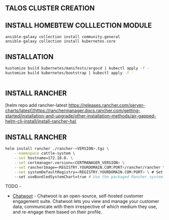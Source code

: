 ## TALOS CLUSTER CREATION

## INSTALL HOMEBTEW COLLLECTION MODULE

```
ansible-galaxy collection install community.general
ansible-galaxy collection install kubernetes.core
```

## INSTALLATION

```bash
kustomize build kubernetes/manifests/argocd | kubectl apply -f -
kustomize build kubernetes/bootstrap | kubectl apply -f -
 
```

## INSTALL RANCHER

[helm repo add rancher-latest https://releases.rancher.com/server-charts/latest](https://ranchermanager.docs.rancher.com/getting-started/installation-and-upgrade/other-installation-methods/air-gapped-helm-cli-install/install-rancher-ha)


## INSTALL RANCHER

```bash
helm install rancher ./rancher-<VERSION>.tgz \
    --namespace cattle-system \
    --set hostname=172.18.0. \
    --set certmanager.version=<CERTMANAGER_VERSION> \
    --set rancherImage=<REGISTRY.YOURDOMAIN.COM:PORT>/rancher/rancher \
    --set systemDefaultRegistry=<REGISTRY.YOURDOMAIN.COM:PORT> \ # Set a default private registry to be used in Rancher
    --set useBundledSystemChart=true # Use the packaged Rancher system charts
```

TODO - 

- [Chatwoot](https://github.com/chatwoot/chatwoot?tab=readme-ov-file) - Chatwoot is an open-source, self-hosted customer engagement suite. Chatwoot lets you view and manage your customer data, communicate with them irrespective of which medium they use, and re-engage them based on their profile.